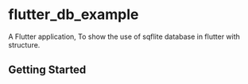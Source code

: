 # flutter_db_example

A Flutter application, To show the use of sqflite database in flutter with structure. 

## Getting Started